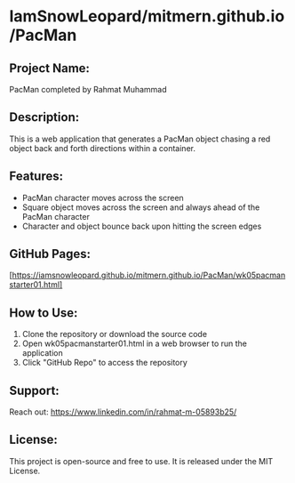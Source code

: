 
#  IamSnowLeopard/mitmern.github.io/PacMan

## Project Name: 
PacMan completed by Rahmat Muhammad

## Description: 
This is a web application that generates a PacMan object chasing a red object back and forth directions within a container.   

## Features:
* PacMan character moves across the screen
* Square object moves across the screen and always ahead of the PacMan character
* Character and object bounce back upon hitting the screen edges

## GitHub Pages: 
[https://iamsnowleopard.github.io/mitmern.github.io/PacMan/wk05pacmanstarter01.html]

## How to Use:
1. Clone the repository or download the source code
2. Open wk05pacmanstarter01.html in a web browser to run the application
3. Click "GitHub Repo" to access the repository

## Support:
Reach out: https://www.linkedin.com/in/rahmat-m-05893b25/

## License:
This project is open-source and free to use. It is released under the MIT License.

